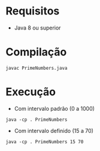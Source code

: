 # Requisitos

- Java 8 ou superior

# Compilação

```
javac PrimeNumbers.java
```

# Execução

- Com intervalo padrão (0 a 1000)
```
java -cp . PrimeNumbers
```

- Com intervalo definido (15 a 70)
```
java -cp . PrimeNumbers 15 70
```
